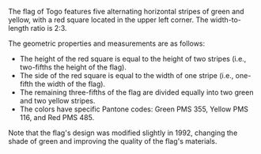 The flag of Togo features five alternating horizontal stripes of green and yellow, with a red square located in the upper left corner. The width-to-length ratio is 2:3. 

The geometric properties and measurements are as follows: 
- The height of the red square is equal to the height of two stripes (i.e., two-fifths the height of the flag).
- The side of the red square is equal to the width of one stripe (i.e., one-fifth the width of the flag).
- The remaining three-fifths of the flag are divided equally into two green and two yellow stripes.
- The colors have specific Pantone codes: Green PMS 355, Yellow PMS 116, and Red PMS 485.

Note that the flag's design was modified slightly in 1992, changing the shade of green and improving the quality of the flag's materials.